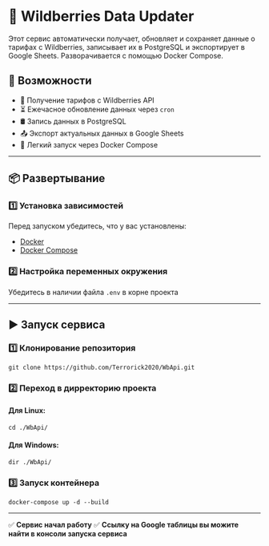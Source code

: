 # 🛒 Wildberries Data Updater  

Этот сервис автоматически получает, обновляет и сохраняет данные о тарифах с Wildberries, записывает их в PostgreSQL и экспортирует в Google Sheets. Разворачивается с помощью Docker Compose.  

## 🚀 Возможности  

- 📡 Получение тарифов с Wildberries API  
- ⏳ Ежечасное обновление данных через `cron`  
- 🛢 Запись данных в PostgreSQL  
- 📤 Экспорт актуальных данных в Google Sheets  
- 🐳 Легкий запуск через Docker Compose  

---

## 📦 Развертывание  

### 1️⃣ Установка зависимостей  
Перед запуском убедитесь, что у вас установлены:  
- [Docker](https://www.docker.com/)  
- [Docker Compose](https://docs.docker.com/compose/)  

### 2️⃣ Настройка переменных окружения  
Убедитесь в наличии файла `.env` в корне проекта  

---


## ▶️ Запуск сервиса

### 1️⃣ Клонирование репозитория
    git clone https://github.com/Terrorick2020/WbApi.git

### 2️⃣ Переход в дирректорию проекта
#### Для Linux:
    cd ./WbApi/
#### Для Windows:
    dir ./WbApi/

### 3️⃣ Запуск контейнера
    docker-compose up -d --build

---

✅ **Сервис начал работу**
✅ **Ссылку на Google таблицы вы можите найти в консоли запуска сервиса**